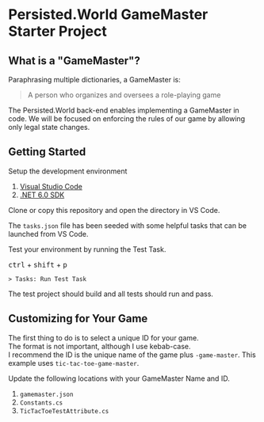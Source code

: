 # Persisted.World GameMaster Starter Project

## What is a "GameMaster"?

Paraphrasing multiple dictionaries, a GameMaster is:

> A person who organizes and oversees a role-playing game

The Persisted.World back-end enables implementing a GameMaster in code. 
We will be focused on enforcing the rules of our game
by allowing only legal state changes.


## Getting Started

Setup the development environment

1. [Visual Studio Code](https://code.visualstudio.com/) 
2. [.NET 6.0 SDK](https://dotnet.microsoft.com/en-us/download/visual-studio-sdks)

Clone or copy this repository and open the directory in VS Code.

The `tasks.json` file has been seeded with some helpful tasks that can be launched from VS Code.

Test your environment by running the Test Task. 

<kbd>ctrl</kbd> + <kbd>shift</kbd> + <kbd>p</kbd>

```
> Tasks: Run Test Task
```

The test project should build and all tests should run and pass.


## Customizing for Your Game

The first thing to do is to select a unique ID for your game.  
The format is not important, although I use kebab-case.  
I recommend the ID is the unique name of the game plus `-game-master`. 
This example uses `tic-tac-toe-game-master`.

Update the following locations with your GameMaster Name and ID.

1. `gamemaster.json`
2. `Constants.cs`
3. `TicTacToeTestAttribute.cs`

